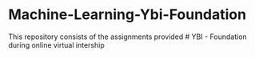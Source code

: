 # Machine-Learning-Ybi-Foundation
This repository consists of the assignments provided # YBI - Foundation during online virtual intership
